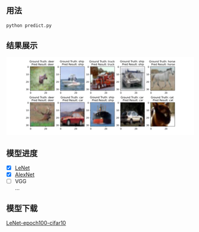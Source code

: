 ## 用法
```python
python predict.py
```

## 结果展示
![inference](assets/infer_cifar10.png)

## 模型进度
- [x] [LeNet](alexnet/model.py)
- [x] [AlexNet](alexnet/model.py)
- [ ] VGG  
  ...
 
## 模型下载
[LeNet-epoch100-cifar10](https://deepl-ckpt-classification.gd2.qingstor.com/lenet/lenet_cifar10_epoch_100.pth)